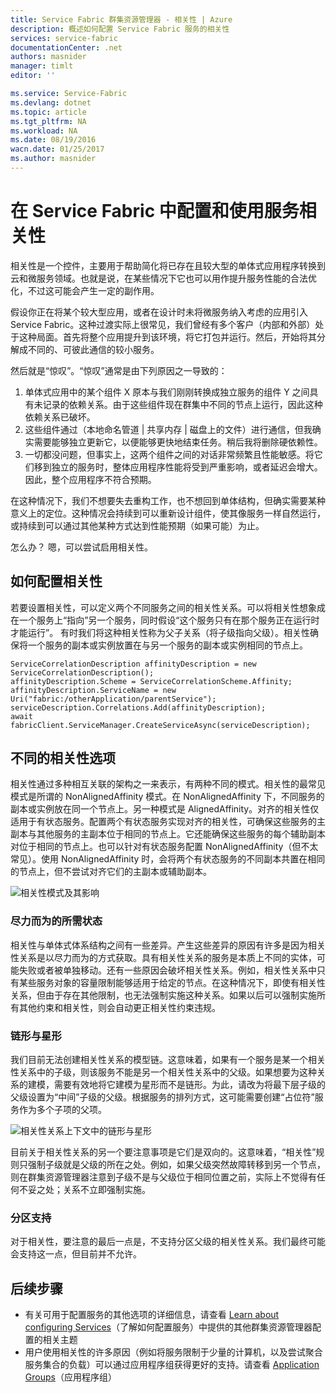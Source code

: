 ```yaml
---
title: Service Fabric 群集资源管理器 - 相关性 | Azure
description: 概述如何配置 Service Fabric 服务的相关性
services: service-fabric
documentationCenter: .net
authors: masnider
manager: timlt
editor: ''

ms.service: Service-Fabric
ms.devlang: dotnet
ms.topic: article
ms.tgt_pltfrm: NA
ms.workload: NA
ms.date: 08/19/2016
wacn.date: 01/25/2017
ms.author: masnider
---
```


# 在 Service Fabric 中配置和使用服务相关性

相关性是一个控件，主要用于帮助简化将已存在且较大型的单体式应用程序转换到云和微服务领域。也就是说，在某些情况下它也可以用作提升服务性能的合法优化，不过这可能会产生一定的副作用。

假设你正在将某个较大型应用，或者在设计时未将微服务纳入考虑的应用引入 Service Fabric。这种过渡实际上很常见，我们曾经有多个客户（内部和外部）处于这种局面。首先将整个应用提升到该环境，将它打包并运行。然后，开始将其分解成不同的、可彼此通信的较小服务。

然后就是“惊叹”。“惊叹”通常是由下列原因之一导致的：

1. 单体式应用中的某个组件 X 原本与我们刚刚转换成独立服务的组件 Y 之间具有未记录的依赖关系。由于这些组件现在群集中不同的节点上运行，因此这种依赖关系已破坏。
2. 这些组件通过（本地命名管道 | 共享内存 | 磁盘上的文件）进行通信，但我确实需要能够独立更新它，以便能够更快地结束任务。稍后我将删除硬依赖性。
3. 一切都没问题，但事实上，这两个组件之间的对话非常频繁且性能敏感。将它们移到独立的服务时，整体应用程序性能将受到严重影响，或者延迟会增大。因此，整个应用程序不符合预期。

在这种情况下，我们不想要失去重构工作，也不想回到单体结构，但确实需要某种意义上的定位。这种情况会持续到可以重新设计组件，使其像服务一样自然运行，或持续到可以通过其他某种方式达到性能预期（如果可能）为止。

怎么办？ 嗯，可以尝试启用相关性。

## 如何配置相关性
若要设置相关性，可以定义两个不同服务之间的相关性关系。可以将相关性想象成在一个服务上“指向”另一个服务，同时假设“这个服务只有在那个服务正在运行时才能运行”。 有时我们将这种相关性称为父子关系（将子级指向父级）。相关性确保将一个服务的副本或实例放置在与另一个服务的副本或实例相同的节点上。

```
ServiceCorrelationDescription affinityDescription = new ServiceCorrelationDescription();
affinityDescription.Scheme = ServiceCorrelationScheme.Affinity;
affinityDescription.ServiceName = new Uri("fabric:/otherApplication/parentService");
serviceDescription.Correlations.Add(affinityDescription);
await fabricClient.ServiceManager.CreateServiceAsync(serviceDescription);
```

## 不同的相关性选项
相关性通过多种相互关联的架构之一来表示，有两种不同的模式。相关性的最常见模式是所谓的 NonAlignedAffinity 模式。在 NonAlignedAffinity 下，不同服务的副本或实例放在同一个节点上。另一种模式是 AlignedAffinity。对齐的相关性仅适用于有状态服务。配置两个有状态服务实现对齐的相关性，可确保这些服务的主副本与其他服务的主副本位于相同的节点上。它还能确保这些服务的每个辅助副本对位于相同的节点上。也可以针对有状态服务配置 NonAlignedAffinity（但不太常见）。使用 NonAlignedAffinity 时，会将两个有状态服务的不同副本共置在相同的节点上，但不尝试对齐它们的主副本或辅助副本。

![相关性模式及其影响][Image1]  

### 尽力而为的所需状态
相关性与单体式体系结构之间有一些差异。产生这些差异的原因有许多是因为相关性关系是以尽力而为的方式获取。具有相关性关系的服务是本质上不同的实体，可能失败或者被单独移动。还有一些原因会破坏相关性关系。例如，相关性关系中只有某些服务对象的容量限制能够适用于给定的节点。在这种情况下，即使有相关性关系，但由于存在其他限制，也无法强制实施这种关系。如果以后可以强制实施所有其他约束和相关性，则会自动更正相关性约束违规。

### 链形与星形
我们目前无法创建相关性关系的模型链。这意味着，如果有一个服务是某一个相关性关系中的子级，则该服务不能是另一个相关性关系中的父级。如果想要为这种关系的建模，需要有效地将它建模为星形而不是链形。为此，请改为将最下层子级的父级设置为“中间”子级的父级。根据服务的排列方式，这可能需要创建“占位符”服务作为多个子项的父项。

![相关性关系上下文中的链形与星形][Image2]  

目前关于相关性关系的另一个要注意事项是它们是双向的。这意味着，“相关性”规则只强制子级就是父级的所在之处。例如，如果父级突然故障转移到另一个节点，则在群集资源管理器注意到子级不是与父级位于相同位置之前，实际上不觉得有任何不妥之处；关系不立即强制实施。

### 分区支持
对于相关性，要注意的最后一点是，不支持分区父级的相关性关系。我们最终可能会支持这一点，但目前并不允许。

## 后续步骤
- 有关可用于配置服务的其他选项的详细信息，请查看 [Learn about configuring Services](./service-fabric-cluster-resource-manager-configure-services.md)（了解如何配置服务）中提供的其他群集资源管理器配置的相关主题
- 用户使用相关性的许多原因（例如将服务限制于少量的计算机，以及尝试聚合服务集合的负载）可以通过应用程序组获得更好的支持。请查看 [Application Groups](./service-fabric-cluster-resource-manager-application-groups.md)（应用程序组）

[Image1]: ./media/service-fabric-cluster-resource-manager-advanced-placement-rules-affinity/cluster-resrouce-manager-affinity-modes.png
[Image2]: ./media/service-fabric-cluster-resource-manager-advanced-placement-rules-affinity/cluster-resource-manager-chains-vs-stars.png

<!---HONumber=Mooncake_Quality_Review_0125_2017-->